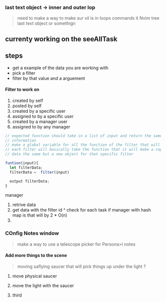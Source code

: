 ### last text object -> inner and outer lop

<!-- TODO:  -->

> need to make a way to make sur vil is in loops
> commands it Nvim tree last text object or somethign

## currenty working on the seeAllTask

## steps

- get a example of the data you are working with
- pick a filter
- filter by that value and a arguement

#### Filter to work on

1. created by self
2. posted by self
3. created by a specific user
4. assigned to by a specific user
5. created by a manager user
6. assigned to by any manager

```javascript
// expected function should take in a list of input and return the same list but with the object filtered
// information
// make a global variable for all the function of the filter that will simply retrieve all the data
// each filter will basically take the function that it will make a copy to be returned keeping the global
// data the same but a new object for that specific filter

funtion(input){
  let filterData;
  filterData =  filter(input)

  output filterData;
}

```

manager

1. retrive data
2. get data with the filter id
   ^ check for each task if manager with hash map is that will by 2 \* O(n)
3.

### COnfig Notes window

> make a way to use a telescope picker for Persona>l notes

#### Add more things to the scene

> moving saflying saucer that will pick things up under the light ?

1. move physical saucer

2. move the light with the saucer

3. third
